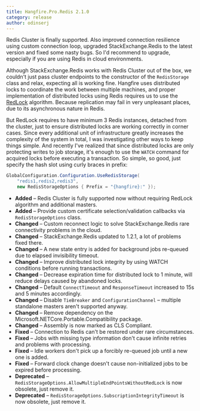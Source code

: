 ```yaml
---
title: Hangfire.Pro.Redis 2.1.0
category: release
author: odinserj
---
```


Redis Cluster is finally supported. Also improved connection resilience using custom connection loop, upgraded StackExchange.Redis to the latest version and fixed some nasty bugs. So I'd recommend to upgrade, especially if you are using Redis in cloud environments.

Although StackExchange.Redis works with Redis Cluster out of the box, we couldn't just pass cluster endpoints to the constructor of the `RedisStorage` class and relax, expecting all is working fine. Hangfire uses distributed locks to coordinate the work between multiple machines, and proper implementation of distributed locks using Redis requires us to use the [RedLock](https://redis.io/topics/distlock) algorithm. Because replication may fail in very unpleasant places, due to its asynchronous nature in Redis.

But RedLock requires to have minimum 3 Redis instances, detached from the cluster, just to ensure distributed locks are working correctly in corner cases. Since every additional unit of infrastructure greatly increases the complexity of the system in total, I was investigating other ways to keep things simple. And recently I've realized that since distributed locks are only protecting writes to job storage, it's enough to use the `WATCH` command for acquired locks before executing a transaction. So simple, so good, just specify the hash slot using curly braces in prefix:

```csharp
GlobalConfiguration.Configuration.UseRedisStorage(
    "redis1,redis2,redis3",
    new RedisStorageOptions { Prefix = "{hangfire}:" });
```

* **Added** – Redis Cluster is fully supported now without requiring RedLock algorithm and additional masters.
* **Added** – Provide custom certificate selection/validation callbacks via `RedisStorageOptions` class.
* **Changed** – Custom reconnect logic to solve StackExchange.Redis rare connectivity problems in the cloud.
* **Changed** – StackExchange.Redis updated to 1.2.1, a lot of problems fixed there.
* **Changed** – A new state entry is added for background jobs re-queued due to elapsed invisibility timeout.
* **Changed** – Improve distributed lock integrity by using WATCH conditions before running transactions.
* **Changed** – Decrease expiration time for distributed lock to 1 minute, will reduce delays caused by abandoned locks.
* **Changed** – Default `ConnectTimeout` and `ResponseTimeout` increased to 15s and 5 minutes accordingly.
* **Changed** – Disable `TieBreaker` and `ConfigurationChannel` – multiple standalone masters aren't supported anyway.
* **Changed** – Remove dependency on the Microsoft.NETCore.Portable.Compatibility package.
* **Changed** – Assembly is now marked as CLS Compliant.
* **Fixed** – Connection to Redis can't be restored under rare circumstances.
* **Fixed** – Jobs with missing type information don't cause infinite retries and problems with processing.
* **Fixed** – Idle workers don't pick up a forcibly re-queued job until a new one is added.
* **Fixed** – Forward clock change doesn't cause non-initialized jobs to be expired before processing.
* **Deprecated** – `RedisStorageOptions.AllowMultipleEndPointsWithoutRedLock` is now obsolete, just remove it.
* **Deprecated** – `RedisStorageOptions.SubscriptionIntegrityTimeout` is now obsolete, just remove it.

